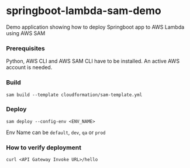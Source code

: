 # springboot-lambda-sam-demo
Demo application showing how to deploy Springboot app to AWS Lambda using AWS SAM

### Prerequisites
Python, AWS CLI and AWS SAM CLI have to be installed. An active AWS account is needed.

### Build
`sam build --template cloudformation/sam-template.yml`

### Deploy
`sam deploy --config-env <ENV_NAME>`

Env Name can be `default`, `dev`, `qa` or `prod`

### How to verify deployment
`curl <API Gateway Invoke URL>/hello`
